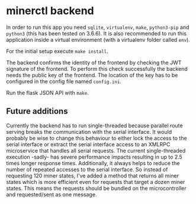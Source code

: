 # minerctl backend

In order to run this app you need `sqlite`, `virtualenv`, `make`, `python3-pip` and `python3` (this has been tested on 3.6.6). It is also recommended to run this application inside a virtual environment (with a virtualenv folder called `env`).

For the initial setup execute `make install`.

The backend confirms the identity of the frontend by checking the JWT signature of the frontend. To perform this check successfully the backend needs the public key of the frontend. The location of the key has to be configured in the config file named `config.ini`.

Run the flask JSON API with `make`.

## Future additions

Currently the backend has to run single-threaded because parallel route serving breaks the communication with the serial interface. It would probably be wise to change this behaviour to either lock the access to the serial interface or extract the serial interface access to an XMLRPC microservice that handles all serial requests. The current single-threaded execution -sadly- has severe performance impacts resulting in up to 2.5 times longer response times.
Additionally, it always helps to reduce the number of repeated accesses to the serial interface. So instead of requesting 120 miner states, I've added a method that returns all miner states which is more efficient even for requests that target a dozen miner states. This means the requests should be bundled on the microcontroller and requested/sent as one message.
